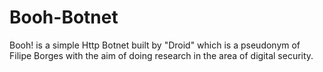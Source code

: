 # Booh-Botnet

 Booh! is a simple Http Botnet built by "Droid" which is a pseudonym of Filipe Borges with the aim of doing research in the area of digital security.

